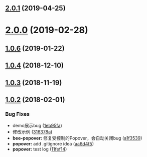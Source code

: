 <a name="2.0.1"></a>
## [2.0.1](https://github.com/tinper-bee/bee-popconfirm/compare/v2.0.0...v2.0.1) (2019-04-25)



<a name="2.0.0"></a>
# [2.0.0](https://github.com/tinper-bee/bee-popconfirm/compare/v1.0.6...v2.0.0) (2019-02-28)



<a name="1.0.6"></a>
## [1.0.6](https://github.com/tinper-bee/bee-popconfirm/compare/v1.0.4...v1.0.6) (2019-01-22)



<a name="1.0.4"></a>
## [1.0.4](https://github.com/tinper-bee/bee-popconfirm/compare/v1.0.3...v1.0.4) (2018-12-10)



<a name="1.0.3"></a>
## [1.0.3](https://github.com/tinper-bee/bee-popconfirm/compare/v1.0.2...v1.0.3) (2018-11-19)



<a name="1.0.2"></a>
## [1.0.2](https://github.com/tinper-bee/bee-popconfirm/compare/11fef14...v1.0.2) (2018-02-01)


### Bug Fixes

* demo展示bug ([1eb95fa](https://github.com/tinper-bee/bee-popconfirm/commit/1eb95fa))
* 修改示例 ([316378a](https://github.com/tinper-bee/bee-popconfirm/commit/316378a))
* **bee-popover:** 修复受控制的Popover，会自动关闭bug ([a1f3539](https://github.com/tinper-bee/bee-popconfirm/commit/a1f3539))
* **popover:** add .gitignore idea ([aa6d4f5](https://github.com/tinper-bee/bee-popconfirm/commit/aa6d4f5))
* **popover:** test log ([11fef14](https://github.com/tinper-bee/bee-popconfirm/commit/11fef14))



